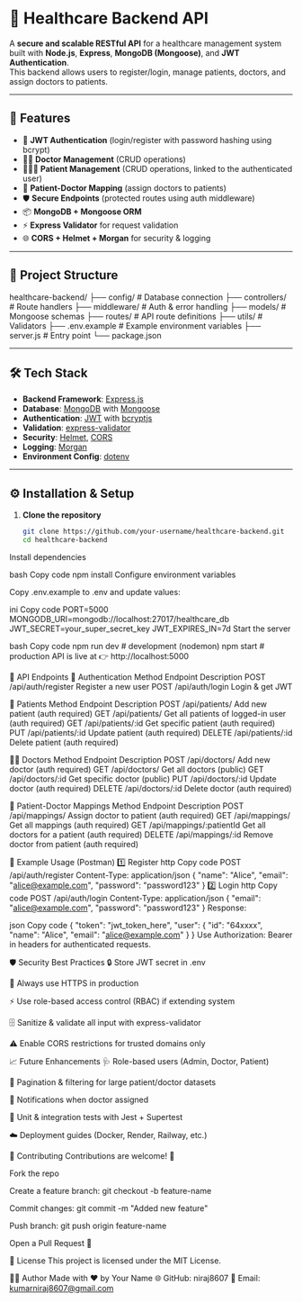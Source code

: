 # 🏥 Healthcare Backend API

A **secure and scalable RESTful API** for a healthcare management system built with **Node.js**, **Express**, **MongoDB (Mongoose)**, and **JWT Authentication**.  
This backend allows users to register/login, manage patients, doctors, and assign doctors to patients.

---

## 🚀 Features

- 🔐 **JWT Authentication** (login/register with password hashing using bcrypt)
- 👨‍⚕️ **Doctor Management** (CRUD operations)
- 🧑‍🤝‍🧑 **Patient Management** (CRUD operations, linked to the authenticated user)
- 🔗 **Patient-Doctor Mapping** (assign doctors to patients)
- 🛡️ **Secure Endpoints** (protected routes using auth middleware)
- 📦 **MongoDB + Mongoose ORM**
- ⚡ **Express Validator** for request validation
- 🌐 **CORS + Helmet + Morgan** for security & logging

---

## 📂 Project Structure

healthcare-backend/
├── config/ # Database connection
├── controllers/ # Route handlers
├── middleware/ # Auth & error handling
├── models/ # Mongoose schemas
├── routes/ # API route definitions
├── utils/ # Validators
├── .env.example # Example environment variables
├── server.js # Entry point
└── package.json


---

## 🛠️ Tech Stack

- **Backend Framework**: [Express.js](https://expressjs.com/)
- **Database**: [MongoDB](https://www.mongodb.com/) with [Mongoose](https://mongoosejs.com/)
- **Authentication**: [JWT](https://jwt.io/) with [bcryptjs](https://www.npmjs.com/package/bcryptjs)
- **Validation**: [express-validator](https://express-validator.github.io/)
- **Security**: [Helmet](https://helmetjs.github.io/), [CORS](https://www.npmjs.com/package/cors)
- **Logging**: [Morgan](https://www.npmjs.com/package/morgan)
- **Environment Config**: [dotenv](https://www.npmjs.com/package/dotenv)

---

## ⚙️ Installation & Setup

1. **Clone the repository**
   ```bash
   git clone https://github.com/your-username/healthcare-backend.git
   cd healthcare-backend
Install dependencies

bash
Copy code
npm install
Configure environment variables

Copy .env.example to .env and update values:

ini
Copy code
PORT=5000
MONGODB_URI=mongodb://localhost:27017/healthcare_db
JWT_SECRET=your_super_secret_key
JWT_EXPIRES_IN=7d
Start the server

bash
Copy code
npm run dev   # development (nodemon)
npm start     # production
API is live at
👉 http://localhost:5000

📡 API Endpoints
🔑 Authentication
Method	Endpoint	Description
POST	/api/auth/register	Register a new user
POST	/api/auth/login	Login & get JWT

🧑 Patients
Method	Endpoint	Description
POST	/api/patients/	Add new patient (auth required)
GET	/api/patients/	Get all patients of logged-in user (auth required)
GET	/api/patients/:id	Get specific patient (auth required)
PUT	/api/patients/:id	Update patient (auth required)
DELETE	/api/patients/:id	Delete patient (auth required)

👨‍⚕️ Doctors
Method	Endpoint	Description
POST	/api/doctors/	Add new doctor (auth required)
GET	/api/doctors/	Get all doctors (public)
GET	/api/doctors/:id	Get specific doctor (public)
PUT	/api/doctors/:id	Update doctor (auth required)
DELETE	/api/doctors/:id	Delete doctor (auth required)

🔗 Patient-Doctor Mappings
Method	Endpoint	Description
POST	/api/mappings/	Assign doctor to patient (auth required)
GET	/api/mappings/	Get all mappings (auth required)
GET	/api/mappings/:patientId	Get all doctors for a patient (auth required)
DELETE	/api/mappings/:id	Remove doctor from patient (auth required)

🧪 Example Usage (Postman)
1️⃣ Register
http
Copy code
POST /api/auth/register
Content-Type: application/json
{
  "name": "Alice",
  "email": "alice@example.com",
  "password": "password123"
}
2️⃣ Login
http
Copy code
POST /api/auth/login
Content-Type: application/json
{
  "email": "alice@example.com",
  "password": "password123"
}
Response:

json
Copy code
{
  "token": "jwt_token_here",
  "user": {
    "id": "64xxxx",
    "name": "Alice",
    "email": "alice@example.com"
  }
}
Use Authorization: Bearer <token> in headers for authenticated requests.

🛡️ Security Best Practices
🔒 Store JWT secret in .env

🔐 Always use HTTPS in production

⚡ Use role-based access control (RBAC) if extending system

🗄️ Sanitize & validate all input with express-validator

⚠️ Enable CORS restrictions for trusted domains only

📈 Future Enhancements
🩺 Role-based users (Admin, Doctor, Patient)

📑 Pagination & filtering for large patient/doctor datasets

🔔 Notifications when doctor assigned

🧪 Unit & integration tests with Jest + Supertest

☁️ Deployment guides (Docker, Render, Railway, etc.)

🤝 Contributing
Contributions are welcome! 🎉

Fork the repo

Create a feature branch: git checkout -b feature-name

Commit changes: git commit -m "Added new feature"

Push branch: git push origin feature-name

Open a Pull Request 🚀

📜 License
This project is licensed under the MIT License.

👨‍💻 Author
Made with ❤️ by Your Name
🌐 GitHub: niraj8607
📧 Email: kumarniraj8607@gmail.com